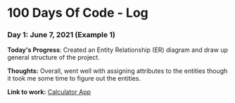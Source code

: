 # 100 Days Of Code - Log

### Day 1: June 7, 2021 (Example 1)


**Today's Progress**: Created an Entity Relationship (ER) diagram and draw up general structure of the project.

**Thoughts:** Overall, went well with assigning attributes to the entities though it took me some time to figure out the entities.

**Link to work:** [Calculator App](http://www.example.com)



